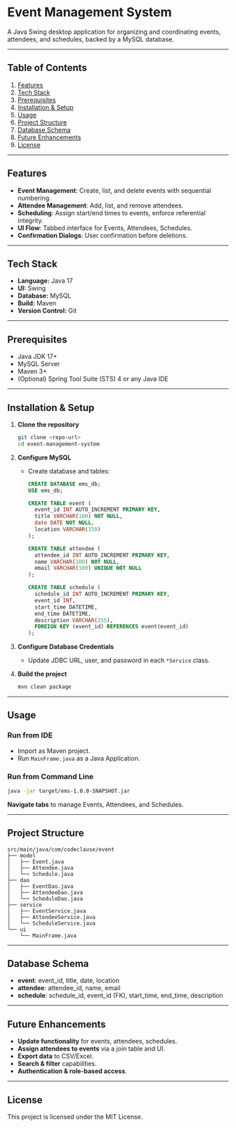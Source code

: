 # Event Management System

A Java Swing desktop application for organizing and coordinating events, attendees, and schedules, backed by a MySQL database.

---

## Table of Contents

1. [Features](#features)
2. [Tech Stack](#tech-stack)
3. [Prerequisites](#prerequisites)
4. [Installation & Setup](#installation--setup)
5. [Usage](#usage)
6. [Project Structure](#project-structure)
7. [Database Schema](#database-schema)
8. [Future Enhancements](#future-enhancements)
9. [License](#license)

---

## Features

* **Event Management**: Create, list, and delete events with sequential numbering.
* **Attendee Management**: Add, list, and remove attendees.
* **Scheduling**: Assign start/end times to events, enforce referential integrity.
* **UI Flow**: Tabbed interface for Events, Attendees, Schedules.
* **Confirmation Dialogs**: User confirmation before deletions.

---

## Tech Stack

* **Language:** Java 17
* **UI:** Swing
* **Database:** MySQL
* **Build:** Maven
* **Version Control:** Git

---

## Prerequisites

* Java JDK 17+
* MySQL Server
* Maven 3+
* (Optional) Spring Tool Suite (STS) 4 or any Java IDE

---

## Installation & Setup

1. **Clone the repository**

   ```bash
   git clone <repo-url>
   cd event-management-system
   ```

2. **Configure MySQL**

   * Create database and tables:

     ```sql
     CREATE DATABASE ems_db;
     USE ems_db;

     CREATE TABLE event (
       event_id INT AUTO_INCREMENT PRIMARY KEY,
       title VARCHAR(100) NOT NULL,
       date DATE NOT NULL,
       location VARCHAR(150)
     );

     CREATE TABLE attendee (
       attendee_id INT AUTO_INCREMENT PRIMARY KEY,
       name VARCHAR(100) NOT NULL,
       email VARCHAR(100) UNIQUE NOT NULL
     );

     CREATE TABLE schedule (
       schedule_id INT AUTO_INCREMENT PRIMARY KEY,
       event_id INT,
       start_time DATETIME,
       end_time DATETIME,
       description VARCHAR(255),
       FOREIGN KEY (event_id) REFERENCES event(event_id)
     );
     ```

3. **Configure Database Credentials**

   * Update JDBC URL, user, and password in each `*Service` class.

4. **Build the project**

   ```bash
   mvn clean package
   ```

---

## Usage

### Run from IDE

* Import as Maven project.
* Run `MainFrame.java` as a Java Application.

### Run from Command Line

```bash
java -jar target/ems-1.0.0-SNAPSHOT.jar
```

**Navigate tabs** to manage Events, Attendees, and Schedules.

---

## Project Structure

```
src/main/java/com/codeclause/event
├── model
│   ├── Event.java
│   ├── Attendee.java
│   └── Schedule.java
├── dao
│   ├── EventDao.java
│   ├── AttendeeDao.java
│   └── ScheduleDao.java
├── service
│   ├── EventService.java
│   ├── AttendeeService.java
│   └── ScheduleService.java
└── ui
    └── MainFrame.java
```

---

## Database Schema

* **event**: event\_id, title, date, location
* **attendee**: attendee\_id, name, email
* **schedule**: schedule\_id, event\_id (FK), start\_time, end\_time, description

---

## Future Enhancements

* **Update functionality** for events, attendees, schedules.
* **Assign attendees to events** via a join table and UI.
* **Export data** to CSV/Excel.
* **Search & filter** capabilities.
* **Authentication & role-based access**.

---

## License

This project is licensed under the MIT License.
